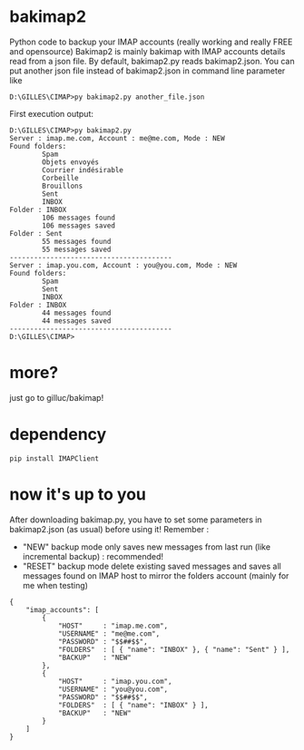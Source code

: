# bakimap2
Python code to backup your IMAP accounts (really working and really FREE and opensource)
Bakimap2 is mainly bakimap with IMAP accounts details read from a json file.
By default, bakimap2.py reads bakimap2.json.
You can put another json file instead of bakimap2.json in command line parameter like 
```
D:\GILLES\CIMAP>py bakimap2.py another_file.json
```
First execution output:
```
D:\GILLES\CIMAP>py bakimap2.py
Server : imap.me.com, Account : me@me.com, Mode : NEW
Found folders:
        Spam
        Objets envoyés
        Courrier indésirable
        Corbeille
        Brouillons
        Sent
        INBOX
Folder : INBOX
        106 messages found
        106 messages saved
Folder : Sent
        55 messages found
        55 messages saved
----------------------------------------
Server : imap.you.com, Account : you@you.com, Mode : NEW
Found folders:
        Spam
        Sent
        INBOX
Folder : INBOX
        44 messages found
        44 messages saved
----------------------------------------
D:\GILLES\CIMAP>
```

# more?
just go to gilluc/bakimap!

# dependency
```
pip install IMAPClient
```

# now it's up to you
After downloading bakimap.py, you have to set some parameters in bakimap2.json (as usual) before using it!
Remember : 
- "NEW" backup mode only saves new messages from last run (like incremental backup) : recommended!
- "RESET" backup mode delete existing saved messages and saves all messages found on IMAP host to mirror the folders account (mainly for me when testing)

```
{
    "imap_accounts": [
        {
            "HOST"     : "imap.me.com",
            "USERNAME" : "me@me.com",
            "PASSWORD" : "$$##$$",
            "FOLDERS"  : [ { "name": "INBOX" }, { "name": "Sent" } ],
            "BACKUP"   : "NEW"
        },
        {
            "HOST"     : "imap.you.com",
            "USERNAME" : "you@you.com",
            "PASSWORD" : "$$##$$",
            "FOLDERS"  : [ { "name": "INBOX" } ],
            "BACKUP"   : "NEW"
        }
    ]
}
```
